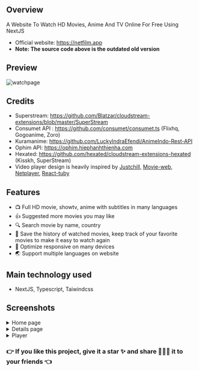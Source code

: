 ## Overview
A Website To Watch HD Movies, Anime And TV Online For Free Using NextJS

- Official website: https://netfilm.app
- **Note: The source code above is the outdated old version**

## Preview

![watchpage](https://github.com/lamhoang1256/netfilm/assets/61537853/f3cc9b97-89d9-4c44-b96c-fb6da52cd64b)

## Credits

- Superstream: https://github.com/Blatzar/cloudstream-extensions/blob/master/SuperStream
- Consumet API : https://github.com/consumet/consumet.ts (Flixhq, Gogoanime, Zoro)
- Kuramanime: https://github.com/LuckyIndraEfendi/AnimeIndo-Rest-API
- Ophim API: https://ophim.hiephanhthienha.com
- Hexated: https://github.com/hexated/cloudstream-extensions-hexated (Kisskh, SuperStream)
- Video player design is heavily inspired by [Justchill](https://justchill.tv), [Movie-web](https://movie-web.app), [Netplayer](https://www.npmjs.com/package/netplayer), [React-tuby](https://react-tuby.vercel.app)

## Features

- 📺 Full HD movie, showtv, anime with subtitles in many languages
- 👍 Suggested more movies you may like
- 🔍 Search movie by name, country
- 📑 Save the history of watched movies, keep track of your favorite movies to make it easy to watch again
- 📐 Optimize responsive on many devices
- 🌏 Support multiple languages ​​on website

## Main technology used

- NextJS, Typescript, Taiwindcss

## Screenshots

<details>
 <summary>Home page</summary>
 <p>
  
![homepage](https://github.com/lamhoang1256/netfilm/assets/61537853/752e042b-8fca-48af-876b-c22e041ba648)

 </p>
</details>

<details>
 <summary>Details page</summary>
 <p>
  
![watchpage](https://github.com/lamhoang1256/netfilm/assets/61537853/a30cdfba-01c1-4180-9cef-09fe78c295f5)

 </p>
</details>


<details>
 <summary>Player</summary>
 <p>
  
  ![player](https://github.com/lamhoang1256/netfilm/assets/61537853/a7f2c319-92e8-451c-bfca-104fefca20f7)
  
 </p>
</details>

### 👉 If you like this project, give it a star ✨ and share 👨🏻‍💻 it to your friends 👈
